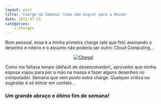 ```yaml
---
layout: post
title: 'Charge da Semana: Como não migrar para a Nuvem'
date: 2011-07-15
categories:
    - Charges
---
```


Bom pessoal, essa é a minha primeira charge (até que fim) assinando o desenho e roteiro e o assunto não poderia ser outro: Cloud Computing…

<p align="center"><a href="http://blob.vitormeriat.com.br/images/2011/07/chega.png"><img alt="Chega!" src="http://blob.vitormeriat.com.br/images/2011/07/chega.png"/></a></p>

Como me faltava tempo (default de desenvolvedor), aproveitei que minha esposa viajou para por a mão na massa e fazer alguns desenhos no computador. Semana que vem posto outra charge. Qualquer crítica ou sugestão é só entrar em contato…

### Um grande abraço e ótimo fim de semana!